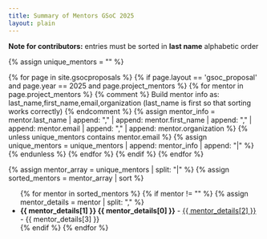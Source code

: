 ```yaml
---
title: Summary of Mentors GSoC 2025
layout: plain
---
```


**Note for contributors:** entries must be sorted in **last name** alphabetic order

{% assign unique_mentors = "" %}

<!-- Loop through all pages and collect mentors with unique emails -->
{% for page in site.gsocproposals %}
  {% if page.layout == 'gsoc_proposal' and page.year == 2025 and page.project_mentors %}
    {% for mentor in page.project_mentors %}
      {% comment %}
      Build mentor info as:
      last_name,first_name,email,organization
      (last_name is first so that sorting works correctly)
      {% endcomment %}
      {% assign mentor_info = mentor.last_name | append: "," | append: mentor.first_name | append: "," | append: mentor.email | append: "," | append: mentor.organization %}
      {% unless unique_mentors contains mentor.email %}
        {% assign unique_mentors = unique_mentors | append: mentor_info | append: "|" %}
      {% endunless %}
    {% endfor %}
  {% endif %}
{% endfor %}

<!-- Split the mentors into an array and sort by last name -->
{% assign mentor_array = unique_mentors | split: "|" %}
{% assign sorted_mentors = mentor_array | sort %}

<ul>
  {% for mentor in sorted_mentors %}
    {% if mentor != "" %}
      {% assign mentor_details = mentor | split: "," %}
      <li>
        <strong>{{ mentor_details[1] }} {{ mentor_details[0] }}</strong> 
        - <a href="mailto:{{ mentor_details[2] }}">{{ mentor_details[2] }}</a> - {{ mentor_details[3] }}
      </li>
    {% endif %}
  {% endfor %}
</ul>


